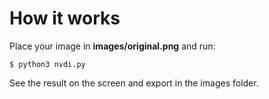 # How it works

Place your image in **images/original.png** and run:

`$ python3 nvdi.py`

See the result on the screen and export in the images folder.
